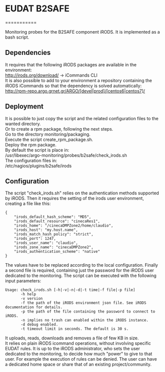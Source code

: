# EUDAT B2SAFE
===========

Monitoring probes for the B2SAFE component iRODS.
It is implemented as a bash script.

## Dependencies

It requires that the following iRODS packages are available in the environment:  
http://irods.org/download/ -> iCommands CLI  
It is also possible to add to your environment a repository containing the iRODS iCommands so that the dependency is solved automatically:  
http://rpm-repo.argo.grnet.gr/ARGO/[devel|prod]/[centos6|centos7]/

## Deployment

It is possible to just copy the script and the related configuration files to the wanted directory.  
Or to create a rpm package, following the next steps.  
Go to the directory monitoring/packaging.  
Execute the script create_rpm_package.sh.  
Deploy the rpm package.  
By default the script is place in:  
/usr/libexec/argo-monitoring/probes/b2safe/check_irods.sh  
The configuration files in:  
/etc/nagios/plugins/b2safe/irods

## Configuration

The script "check_irods.sh" relies on the authentication methods supported by iRODS.
Then it requires the setting of the irods user environment, creating a file like this:
```
{
    "irods_default_hash_scheme": "MD5", 
    "irods_default_resource": "cinecaRes1",
    "irods_home": "/cinecaDMPZone2/home/claudio", 
    "irods_host": "my.host.name", 
    "irods_match_hash_policy": "strict", 
    "irods_port": 1247, 
    "irods_user_name": "claudio", 
    "irods_zone_name": "cinecaDMPZone2",
    "irods_authentication_scheme": "native"
}
```
The values have to be replaced according to the local configuration.
Finally a second file is required, containing just the password for the iRODS user dedicated to the monitoring.
The script can be executed with the following input parameters:
```
Usage: check_irods.sh [-h|-v|-n|-d|-t time|-f file|-p file]
       -h help
       -v version
       -f the path of the iRODS environment json file. See iRODS documentation for details.
       -p the path of the file containing the password to connect to iRODS.
       -n implies no trash can enabled within the iRODS instance.
       -d debug enabled.
       -t timeout limit in seconds. The default is 30 s.
```
It uploads, reads, downloads and removes a file of few KB in size.  
It relies on plain iRODS icommand operations, without involving specific EUDAT rules.
It is up to the iRODS administrator, who sets the user dedicated to the monitoring, to decide how much "power" to give to that user. For example the execution of rules can be denied. The user can have a dedicated home space or share that of an existing project/community.
